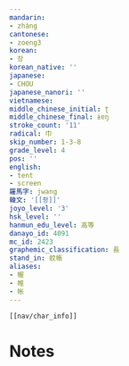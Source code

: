 ```yaml
---
mandarin:
- zhàng
cantonese:
- zoeng3
korean:
- 장
korean_native: ''
japanese:
- CHOU
japanese_nanori: ''
vietnamese:
middle_chinese_initial: ʈ
middle_chinese_final: ɨɐŋ
stroke_count: '11'
radical: 巾
skip_number: 1-3-8
grade_level: 4
pos: ''
english:
- tent
- screen
羅馬字: jwang
韓文: '[[좡]]'
joyo_level: '3'
hsk_level: ''
hanmun_edu_level: 高等
danayo_id: 4091
mc_id: 2423
graphemic_classification: 長
stand_in: 蚊帳
aliases:
- 幄
- 帷
- 帐
---
```

```meta-bind-embed
[[nav/char_info]]
```

# Notes
